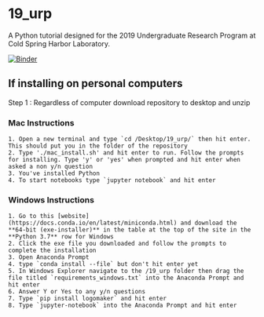 # 19_urp
A Python tutorial designed for the 2019 Undergraduate Research Program at Cold Spring Harbor Laboratory.

[![Binder](https://mybinder.org/badge_logo.svg)](https://mybinder.org/v2/gh/jbkinney/19_urp/master)

## If installing on personal computers

Step 1 : Regardless of computer download repository to desktop and unzip
### Mac Instructions

    1. Open a new terminal and type `cd /Desktop/19_urp/` then hit enter. This should put you in the folder of the repository
    2. Type './mac_install.sh' and hit enter to run. Follow the prompts for installing. Type 'y' or 'yes' when prompted and hit enter when asked a non y/n question
    3. You've installed Python
    4. To start notebooks type `jupyter notebook` and hit enter

### Windows Instructions

    1. Go to this [website](https://docs.conda.io/en/latest/miniconda.html) and download the **64-bit (exe-installer)** in the table at the top of the site in the **Python 3.7** row for Windows 
    2. Click the exe file you downloaded and follow the prompts to complete the installation
    3. Open Anaconda Prompt
    4. type `conda install --file` but don't hit enter yet
    5. In Windows Explorer navigate to the /19_urp folder then drag the file titled `requirements_windows.txt` into the Anaconda Prompt and hit enter
    6. Answer Y or Yes to any y/n questions
    7. Type `pip install logomaker` and hit enter
    8. Type `jupyter-notebook` into the Anaconda Prompt and hit enter
